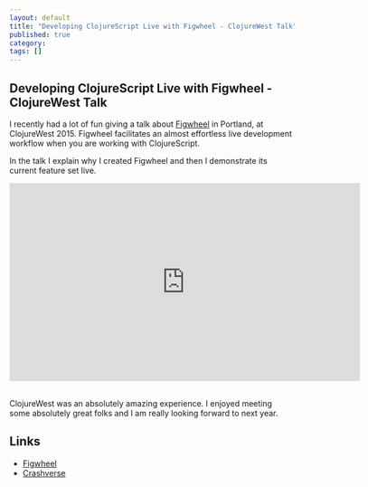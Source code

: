 ```yaml
---
layout: default
title: "Developing ClojureScript Live with Figwheel - ClojureWest Talk"
published: true
category: 
tags: []
---
```


## Developing ClojureScript Live with Figwheel - ClojureWest Talk

I recently had a lot of fun giving a talk about [Figwheel](https://github.com/bhauman/lein-figwheel) in Portland, at
ClojureWest 2015. Figwheel facilitates an almost effortless live
development workflow when you are working with ClojureScript.

In the talk I explain why I created Figwheel and then I demonstrate
its current feature set live.

<div class="video-container">
<iframe width="620" height="350" src="https://www.youtube.com/embed/j-kj2qwJa_E" frameborder="0" allowfullscreen></iframe>
</div>
<br/>

ClojureWest was an absolutely amazing experience. I enjoyed meeting some absolutely great folks and I am really looking forward to next year.

## Links

* [Figwheel](https://github.com/bhauman/lein-figwheel)
* [Crashverse](https://github.com/bhauman/crashverse)


